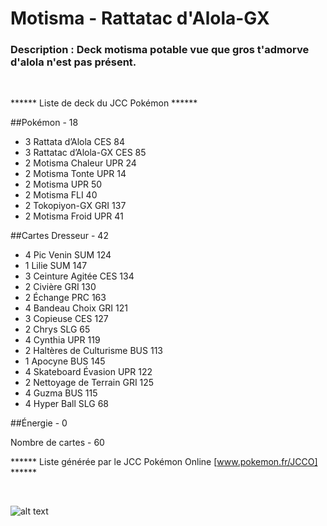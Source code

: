 # Motisma - Rattatac d'Alola-GX

### Description : Deck motisma potable vue que gros t'admorve d'alola n'est pas présent.

<br>

****** Liste de deck du JCC Pokémon ******

##Pokémon - 18

* 3 Rattata d’Alola CES 84
* 3 Rattatac d’Alola-GX CES 85
* 2 Motisma Chaleur UPR 24
* 2 Motisma Tonte UPR 14
* 2 Motisma UPR 50
* 2 Motisma FLI 40
* 2 Tokopiyon-GX GRI 137
* 2 Motisma Froid UPR 41

##Cartes Dresseur - 42

* 4 Pic Venin SUM 124
* 1 Lilie SUM 147
* 3 Ceinture Agitée CES 134
* 2 Civière GRI 130
* 2 Échange PRC 163
* 4 Bandeau Choix GRI 121
* 3 Copieuse CES 127
* 2 Chrys SLG 65
* 4 Cynthia UPR 119
* 2 Haltères de Culturisme BUS 113
* 1 Apocyne BUS 145
* 4 Skateboard Évasion UPR 122
* 2 Nettoyage de Terrain GRI 125
* 4 Guzma BUS 115
* 4 Hyper Ball SLG 68

##Énergie - 0


Nombre de cartes - 60

****** Liste générée par le JCC Pokémon Online [www.pokemon.fr/JCCO] ******

<br>

![alt text](img/Motisma.png)
